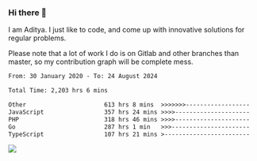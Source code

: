 ### Hi there 👋

I am Aditya. I just like to code, and come up with innovative solutions for regular problems.

Please note that a lot of work I do is on Gitlab and other branches than master, so my contribution graph will be complete mess.

<!--START_SECTION:waka-->

```txt
From: 30 January 2020 - To: 24 August 2024

Total Time: 2,203 hrs 6 mins

Other                      613 hrs 8 mins  >>>>>>>------------------   27.83 %
JavaScript                 357 hrs 24 mins >>>>---------------------   16.22 %
PHP                        318 hrs 46 mins >>>>---------------------   14.47 %
Go                         287 hrs 1 min   >>>----------------------   13.03 %
TypeScript                 107 hrs 21 mins >------------------------   04.87 %
```

<!--END_SECTION:waka-->

![](https://komarev.com/ghpvc/?username=BrainBuzzer)
